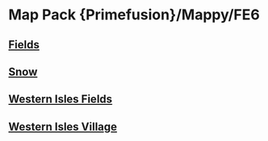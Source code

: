 # Map Pack {Primefusion}/Mappy/FE6

## [Fields](Fields)

## [Snow](Snow)

## [Western Isles Fields](Western%20Isles%20Fields)

## [Western Isles Village](Western%20Isles%20Village)

